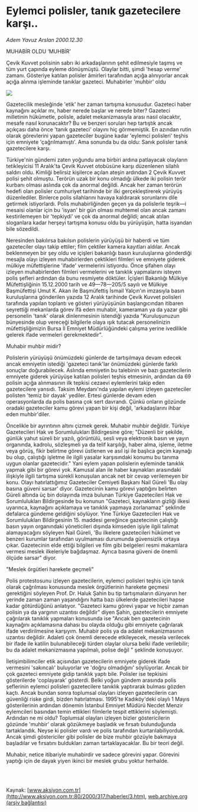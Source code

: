 # Eylemci polisler, tanık gazetecilere karşı..

*Adem Yavuz Arslan 2000.12.30*

<div>
 <p class="baslik">
  MUHABİR OLDU ‘MUHBİR’
 </p>
 <p class="spot">
  Çevik Kuvvet polisinin sabrı iki arkadaşlarının  şehit  edilmesiyle taşmış ve tüm yurt çapında  eyleme dönüşmüştü. Olaylar bitti, şimdi 'hesap verme' zamanı. Gösteriye katılan polisler âmirleri tarafından açığa alınıyorlar ancak açığa alınma işleminde tanıklar  gazeteci. Muhabirler 'muhbir' oldu
 </p>
 <p class="metin">
 </p>
 <img border="0" src="/web/20020329051046im_/http://www.aksiyon.com.tr/2000/317/resimler/Muhabir.jpg"/>
 <p class="metin">
  Gazetecilik mesleğinde 'etik' her zaman tartışma konusudur. Gazeteci haber kaynağını açıklar mı, haber nerede başlar ve nerede biter? Gazeteci milletinin hükümetle, polisle, adalet mekanizmasıyla arası nasıl olacaktır, mesafe nasıl korunacaktır? Bu ve benzeri soruları hep tartıştık ancak açıkçası daha önce 'tanık gazeteci' olayını hiç görmemiştik. En azından rutin olarak görevlerini yapan gazeteciler bugüne kadar 'eylemci polisleri' teşhis için emniyete 'çağrılmamıştı'. Ama sonunda bu da oldu: Sanık polisler tanık gazetecilere karşı.
 </p>
 <p class="metin">
  Türkiye'nin gündemi zaten yoğundu ama birbiri ardına patlayacak olayların tetikleyicisi 11 Aralık'ta Çevik Kuvvet otobüsüne karşı düzenlenen silahlı saldırı oldu. Kimliği belirsiz kişilerce açılan ateşin ardından 2 Çevik Kuvvet polisi şehit olmuştu. Terörün uzak bir konu olmadığı ülkede iki polisin terör kurbanı olması aslında çok da anormal değildi. Ancak her zaman terörün hedefi olan polisler cumhuriyet tarihinde bir ilki gerçekleştirerek yürüyüş düzenlediler. Binlerce polis silahlarını havaya kaldırarak sorunlarını dile getirmek istiyorlardı. Polis muhabirliğinden geçen ya da polislerle teşrik—i mesaisi olanlar için bu 'isyan' bir gün olması muhtemel olan ancak zamanı kestirilemeyen bir 'tepkiydi' ve çok da anormal değildi; ancak atılan sloganlara kadar herşeyi tartışma konusu oldu bu yürüyüşün, hatta isyandan bile sözedildi.
 </p>
 <p class="metin">
  Neresinden bakılırsa bakılsın polislerin yürüyüşü bir haberdi ve tüm gazeteciler olayı takip ettiler; film çektiler kamera kayıtları aldılar. Ancak beklenmeyen bir şey oldu ve içişleri bakanlığı basın kuruluşlarına gönderdiği mesajla olayı izleyen muhabirlerden çektikleri filmleri ve emniyete giderek mülkiye müfettişlerine 'ifade' vermelerini istiyordu. Önce şifahen olayı izleyen muhabirlerden filmleri vermelerini ve tanıklık yapmalarını isteyen polis şefleri ardından da bunu resmiyete döktüler. İçişleri Bakanlığı Mülkiye Müfettişliğinin 15.12.2000 tarih ve 49—78—205/5 sayılı ve Mülkiye Başmüfettişi Umut K. Akan ile Başmüfettiş İsmail Yalçın'ın imzasıyla basın kuruluşlarına gönderilen yazıda 12 Aralık tarihinde Çevik Kuvvet polisleri tarafında yapılan toplantı ve gösteri yürüyüşünün başlangıcından itibaren seyrettiği mekanlarda görev îfâ eden muhabir, kameraman ya da yazar gibi personelin 'tanık' olarak dinlenmesinin istendiği yazıda "Kuruluşunuzun bünyesinde olup vereceği bilgilerle olaya ışık tutacak personelinizin müfettişliğimizin Bursa İl Emniyet Müdürlüğündeki çalışma yerine ivedilikle gelerek ifade vermeleri gerekmektedir".
 </p>
 <p class="metin">
  Muhabir muhbir midir?
 </p>
 <p class="metin">
  Polislerin yürüyüşü önümüzdeki günlerde de tartışılmaya devam edecek ancak emniyetin istediği 'gazeteci tanık'lar önümüzdeki günlerde farklı sonuçlar doğurabilecek. Aslında emniyetin bu talebinin ve bazı gazetecilerin emniyete giderek yürüyüşe katılan polisleri teşhis etmesinin, ardından da 69 polisin açığa alınmasının ilk tepkisi cezaevi eylemlerini takip eden gazetecilere yansıdı. Taksim Meydanı'nda yapılan eylemi izleyen gazeteciler polisten 'temiz bir dayak' yediler. Ertesi günlerde devam eden operasyonlarda da polis basına çok sert davrandı. Çünkü onların gözünde oradaki gazeteciler kamu görevi yapan bir kişi değil, 'arkadaşlarını ihbar eden muhbir'diler.
 </p>
 <p class="metin">
  Öncelikle bir ayrıntının altını çizmek gerek. Muhabir muhbir değildir. Türkiye Gazetecileri Hak ve Sorumlulukları Bildirgesine göre; "Düzenli bir şekilde, günlük yahut süreli bir yazılı, görüntülü, sesli veya elektronik basın ve yayın organında, kadrolu, sözleşmeli ya da telif karşılığı, haber alma, işleme, iletme veya görüş, fikir belirtme görevi üstlenen ve asıl işi ile başlıca geçim kaynağı bu olup, çalıştığı işletme ile ilgili yasalar karşısındaki konumu bu tanıma uygun olanlar gazetecidir." Yani eylem yapan polislerin eyleminde tanıklık yapmak gibi bir görevi yok. Kamusal alan ile haber kaynakları arasındaki ilişkiyle ilgili tartışma sürekli konuşulan ancak net bir cevap verilemeyen bir konu. Olayı hatırlattığımız Gazeteciler Cemiyeti Başkanı Nail Güreli 'Bu olay basına güveni sarsar' diyor. Gazetecinin kamu görevi yaptığını belirten Güreli altında üç bin dolayında imza bulunan Türkiye Gazetecileri Hak ve Sorumlulukları Bildirgesinde bu konunun "Gazeteci, kaynakların gizliği ilkesi uyarınca, kaynağını açıklamaya ve tanıklık yapmaya zorlanamaz" şeklinde defalarca gündeme geldiğini söylüyor. Yine Türkiye Gazetecileri Hak ve Sorumlulukları Bildirgesinin 15. maddesi gereğince gazetecinin çalıştığı basın yayın organındaki yöneticileri dışında kimseden işiyle ilgili talimat alamayacağını söyleyen Nail Güreli, 'Bu ilkelere gazetecileri hükümet ve benzeri kurumlar tarafından uyulmaması durumunda güvensizlik ortaya çıkar. Gazetecinin elde ettiği bilgileri ve film gibi belgeleri resmi makamlara vermesi meslek ilkeleriyle bağdaşmaz. Ayrıca basına güveni de önemli ölçüde sarsar" diyor.
 </p>
 <p class="metin">
  "Meslek örgütleri harekete geçmeli"
 </p>
 <p class="metin">
  Polis protestosunu izleyen gazetecilerin, eylemci polisleri teşhis için tanık olarak çağrılması konusunda meslek örgütlerinin harekete geçmesi gerektiğini söyleyen Prof. Dr. Haluk Şahin bu tip tartışmaların dünyanın her yerinde zaman zaman yaşandığını hatta bazı ülkelerde gazetecileri hapse kadar götürdüğünü anlatıyor. "Gazeteci kamu görevi yapar ve hiçbir zaman polisin ya da yargının uzantısı değildir" diyen Şahin, gazetecilerin emniyete çağrılarak tanıklık yapmaları konusunda ise "Ancak ben gazetecinin kaynağını açıklamasına dahası bu olayda olduğu gibi emniyete çağrılarak ifade verdirilmesine karşıyım. Muhabir polis ya da adalet mekanizmasının uzantısı değildir. Adaleti çok önemli derecede etkileyecek, mesela verilecek bir ifade ile katilin bulunabileceği türden olaylar olursa belki ifade verilebilir; bu da adalet mekanizmasına yapılmalı, polise değil " şeklinde konuşuyor.
 </p>
 <p class="metin">
  İletişimbilimciler etik açısından gazetecilerin emniyete giderek ifade vermesini 'sakıncalı' buluyorlar ve 'doğru olmadığını' söylüyorlar. Ancak bir çok gazeteci emniyete gidip tanıklık yaptı bile. Polisler ise tepkisini gösterilerde 'coplayarak' gösterdi. Belki yoğun gündem arasında polis şeflerinin eylemci polisleri gazetecilere tanıklık yaptırarak bulması gözden kaçtı. Ancak bundan sonra toplumsal olayları izleyen gazetecilerin can güvenliği riske girdi, bizden hatırlatması. 1995'te Kadıköy'deki olaylı 1 Mayıs gösterilerinin ardından dönemin İstanbul Emniyet Müdürü Necdet Menzir eylemcileri basından temin ettikleri filmlerle tespit ettiklerini söylemişti. Ardından ne mi oldu? Toplumsal olayları izleyen bizler göstericilerin gözünde 'muhbir' olarak gözükmeye başladık ve fırsatı bulunduğunda tartaklandık. Neyse ki polisler vardı ve polis tarafından kurtarılabiliyorduk. Ancak şimdi göstericiler gibi polisler de bize muhbir gözüyle bakmaya başladılar ve fırsatını buldukları zaman tartaklayacaklar. Bu bir teori değil.
 </p>
 <p class="metin">
  Muhabir, netice itibariyle muhabirdir ve sadece görevini yapar. Görevini yaptığı için de dayak yiyen ikinci bir meslek grubu yoktur herhalde.
 </p>
 <p class="metin">
 </p>
 <br/>
 <br/>
</div>

Kaynak: [www.aksiyon.com.tr](http://www.aksiyon.com.tr:80/2000/317/haberler/3.htm), [web.archive.org (arşiv bağlantısı)](http://web.archive.org/web/20020329051046/http://www.aksiyon.com.tr:80/2000/317/haberler/3.htm)
